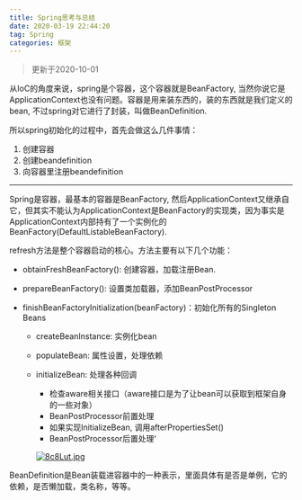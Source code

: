 ```yaml
---
title: Spring思考与总结
date: 2020-03-19 22:44:20
tag: Spring
categories: 框架
---
```


> 更新于2020-10-01

从IoC的角度来说，spring是个容器，这个容器就是BeanFactory, 当然你说它是ApplicationContext也没有问题。容器是用来装东西的，装的东西就是我们定义的bean, 不过spring对它进行了封装，叫做BeanDefinition.

所以spring初始化的过程中，首先会做这么几件事情：

1. 创建容器
2. 创建beandefinition
3. 向容器里注册beandefinition

***

Spring是容器，最基本的容器是BeanFactory, 然后ApplicationContext又继承自它，但其实不能认为ApplicationContext是BeanFactory的实现类，因为事实是ApplicationContext内部持有了一个实例化的BeanFactory(DefaultListableBeanFactory).



refresh方法是整个容器启动的核心。方法主要有以下几个功能：

+ obtainFreshBeanFactory(): 创建容器，加载注册Bean.

+ prepareBeanFactory(): 设置类加载器，添加BeanPostProcessor

+ finishBeanFactoryInitialization(beanFactory)：初始化所有的Singleton Beans

  + createBeanInstance: 实例化bean

  + populateBean: 属性设置，处理依赖

  + initializeBean: 处理各种回调

    + 检查aware相关接口（aware接口是为了让bean可以获取到框架自身的一些对象）
    + BeanPostProcessor前置处理
    + 如果实现InitializeBean, 调用afterPropertiesSet()
    + BeanPostProcessor后置处理‘

    [![8c8Lut.jpg](https://s1.ax1x.com/2020/03/20/8c8Lut.jpg)](https://imgchr.com/i/8c8Lut)

    

BeanDefinition是Bean装载进容器中的一种表示，里面具体有是否是单例，它的依赖，是否懒加载，类名称，等等。